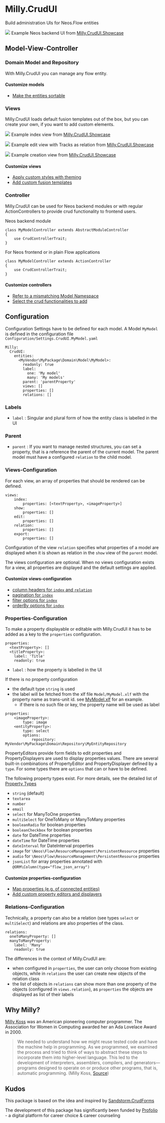 # Milly.CrudUI

Build administration UIs for Neos.Flow entities

![](/home/till/dev/projects/milly.crudUI.showcase/Packages/Application/Milly.CrudUI/Documentation/Images/cyber_skank.png)
Example Neos backend UI from [Milly.CrudUI.Showcase](https://github.com/Kleisli/Milly.CrudUI.Showcase)

## Model-View-Controller
### Domain Model and Repository
With Milly.CrudUI you can manage any flow entity.

#### Customize models
- [Make the entities sortable](Documentation/Domain.md#sorting)

### Views
Milly.CrudUI loads default fusion templates out of the box, but you can create your own, if 
you want to add custom elements.

![](/home/till/dev/projects/milly.crudUI.showcase/Packages/Application/Milly.CrudUI/Documentation/Images/index.png)
Example index view from [Milly.CrudUI.Showcase](https://github.com/Kleisli/Milly.CrudUI.Showcase)

![](/home/till/dev/projects/milly.crudUI.showcase/Packages/Application/Milly.CrudUI/Documentation/Images/edit.png)
Example edit view with Tracks as relation from [Milly.CrudUI.Showcase](https://github.com/Kleisli/Milly.CrudUI.Showcase)

![](/home/till/dev/projects/milly.crudUI.showcase/Packages/Application/Milly.CrudUI/Documentation/Images/new.png)
Example creation view from [Milly.CrudUI.Showcase](https://github.com/Kleisli/Milly.CrudUI.Showcase)

#### Customize views
- [Apply custom styles with theming](Documentation/Views.md#theming)
- [Add custom fusion templates](Documentation/Views.md#custom-templates)


### Controller
Milly.CrudUI can be used for Neos backend modules or with regular ActionControllers to provide 
crud functionality to frontend users.

Neos backend module
```
class MyModelController extends AbstractModuleController
{
    use CrudControllerTrait;
}
```

For Neos frontend or in plain Flow applications
```
class MyModelController extends ActionController
{
    use CrudControllerTrait;
}
```

#### Customize controllers
- [Refer to a mismatching Model Namespace](Documentation/Controller.md#mismatching-model-namespace)
- [Select the crud functionalities to add](Documentation/Controller.md#select-the-functionalities-to-add)


## Configuration
Configuration Settings have to be defined for each model. A Model `MyModel` is defined in the configuration file 
`Configuration/Settings.CrudUI.MyModel.yaml`

```
Milly:
  CrudUI:
    entities:
      <MyVendor\MyPackage\Domain\Model\MyModel>:
        readonly: true
        label:
          one: 'My model'
          many: 'My models'
        parent: 'parentProperty'
        views: []
        properties: []
        relations: []
```
### Labels
- `label` : Singular and plural form of how the entity class is labelled in the UI

### Parent
- `parent` : If you want to manage nested structures, you can set a property, that is a reference the parent of the current model.
            The parent model must have a configured `relation` to the child model. 


### Views-Configuration
For each view, an array of properties that should be rendered can be defined.

```
views:
    index:
        properties: [<textProperty>, <imageProperty>]
    show:
        properties: []
    edit:
        properties: []
    relation:
        properties: []
    export:
        properties: []
```
Configuration of the view `relation` specifies what properties of a model are displayed when it is shown as relation in the 
`show` view of the `parent` model.

The views configuration are optional. When no views configuration exists for a view, all properties are displayed 
and the default settings are applied.

#### Customize views-configuration
- [column headers for  `index` and `relation`](Documentation/Configuration.md#show-column-headers)
- [pagination for `index`](Documentation/Configuration.md#pagination)
- [filter options for `index`](Documentation/Configuration.md#filters) 
- [orderBy options for `index`](Documentation/Configuration.md#orderBy)


### Properties-Configuration
To make a property displayable or editable with Milly.CrudUI it has to be added as a key to the `properties` configuration.

```
properties:
  <textProperty>: []
  <titleProperty>:
    label: 'Title'
    readonly: true
```
- `label` : how the property is labelled in the UI

If there is no property configuration
- the default type `string` is used
- the label will be fetched from the xlf file `Model/MyModel.xlf` with the property name as trans-unit id. see [MyModel.xlf](Documentation/Examples/MyModel.xlf) for an example.
    - if there is no such file or key, the property name will be used as label

```
properties:
    <imageProperty>:
        type: image
    <entityProperty>:
        type: select
        options:
            repository: MyVendor\MyPackage\Domain\Repository\MyEntityRepository
```

PropertyEditors provide form fields to edit properties and PropertyDisplayers are used to display properties values.
There are several built-in combinations of PropertyEditor and PropertyDisplayer defined by a `type`. 
For some types there are `options` that can or have to be defined.

The following property types exist. For more details, see the detailed list of [Property Types](Documentation/PropertyTypes.md)
- `string` (default)
- `textarea`
- `number`
- `email`
- `select` for ManyToOne properties
- `multiSelect` for OneToMany or ManyToMany properties
- `booleanRadio` for boolean properties
- `booleanCheckbox` for boolean properties
- `date` for DateTime properties
- `dateTime` for DateTime properties
- `dateInterval` for DateInterval properties
- `image` for `\Neos\Flow\ResourceManagement\PersistentResource` properties
- `audio` for `\Neos\Flow\ResourceManagement\PersistentResource` properties
- `jsonList` for array properties annotated with `@ORM\Column(type="flow_json_array")`


#### Customize properties-configuration
- [Map properties (e.g. of connected entities)](Documentation/Configuration.md#map-properties-of-connected-entities)
- [Add custom property editors and displayers](Documentation/Configuration.md#add-custom-property-types)

### Relations-Configuration
Technically, a property can also be a relation (see types `select` or `multiSelect`) and relations 
are also properties of the class.

```
relations:
  oneToManyProperty: []
  manyToManyProperty:
    label: 'Many'
    readonly: true
```

The differences in the context of Milly.CrudUI are:
- when configured in `properties`, the user can only choose from existing objects, while in `relations` the user can create
new objects of the relation class
- the list of objects in `relations` can show more than one property of the objects (configured in `views.relation`), 
as `properties` the objects are displayed as list of their labels


## Why Milly?
[Milly Koss](https://en.wikipedia.org/wiki/Milly_Koss) was an American pioneering computer programmer. The Association for Women in Computing awarded her an Ada Lovelace Award in 2000.
> We needed to understand
> how we might reuse tested code and have the machine help in programming. As we
> programmed, we examined the process and tried to think of ways to abstract these
> steps to incorporate them into higher-level language. This led to the development
> of interpreters, assemblers, compilers, and generators—programs designed to operate
> on or produce other programs, that is, automatic programming. (Milly Koss, [Source](https://en.wikipedia.org/wiki/Automatic_programming))
>



## Kudos
This package is based on the idea and inspired by [Sandstorm.CrudForms](https://github.com/sandstorm/CrudForms)

The development of this package has significantly been funded by [Profolio](https://www.profolio.ch/) - a digital platform for career choice & career counseling
